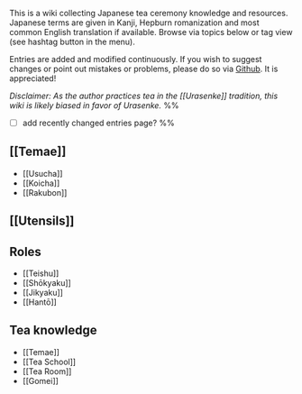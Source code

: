 This is a wiki collecting Japanese tea ceremony knowledge and resources. Japanese terms are given in Kanji, Hepburn romanization and most common English translation if available. Browse via topics below or tag view (see hashtag button in the menu). 

Entries are added and modified continuously. If you wish to suggest changes or point out mistakes or problems, please do so via [Github](https://github.com/hiefts/Tea-Ceremony-Wiki). It is appreciated!

*Disclaimer: As the author practices tea in the [[Urasenke]] tradition, this wiki is likely biased in favor of Urasenke.*
%%
- [ ] add recently changed entries page?
%%

## [[Temae]]
- [[Usucha]]
- [[Koicha]]
- [[Rakubon]]

## [[Utensils]]

## Roles
- [[Teishu]]
- [[Shōkyaku]]
- [[Jikyaku]]
- [[Hantō]]

## Tea knowledge
- [[Temae]]
- [[Tea School]]
- [[Tea Room]]
- [[Gomei]]
